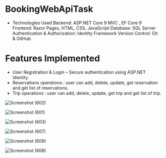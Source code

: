 # BookingWebApiTask

- Technologies Used
Backend: ASP.NET Core 9 MVC , EF Core 9
Frontend: Razor Pages, HTML, CSS, JavaScript
Database: SQL Server
Authentication & Authorization: Identity Framework
Version Control: Git & GitHub

# Features Implemented
- User Registration & Login – Secure authentication using ASP.NET Identity.
- Reservations operations : user can add, delete, update, get reservation and get list of reservations.
- Trip operations : user can add, delete, update, get trip and get list of trip.
  
![Screenshot (602)](https://github.com/user-attachments/assets/3401fe91-fd16-46ec-9196-826b6965596d)

![Screenshot (601)](https://github.com/user-attachments/assets/256a572c-4c94-40bc-8486-9cee88560518)

![Screenshot (603)](https://github.com/user-attachments/assets/491becd4-48e9-4763-9c3f-365f92db95b4)

![Screenshot (607)](https://github.com/user-attachments/assets/902b4e68-bd41-4c7a-bed6-6daab487b490)

![Screenshot (609)](https://github.com/user-attachments/assets/40c03bc8-8ffe-42e3-83ef-110e782e71c0)

![Screenshot (608)](https://github.com/user-attachments/assets/6fdc721e-3932-41da-be59-582ffa971d1b)
